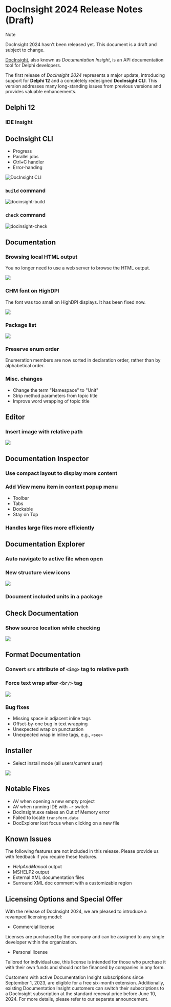 # DocInsight 2024 Release Notes (Draft)

> [!NOTE]
>
> DocInsight 2024 hasn't been released yet. This document is a draft and subject to change.

[DocInsight](https://devjetsoftware.com/products/documentation-insight/), also known as _Documentation Insight_, is an API documentation tool for Delphi developers.

The first release of _DocInsight 2024_ represents a major update, introducing support for **Delphi 12** and a completely redesigned **DocInsight CLI**. This version addresses many long-standing issues from previous versions and provides valuable enhancements.

## Delphi 12

### IDE Insight

## DocInsight CLI

- Progress
- Parallel jobs
- Ctrl+C handler
- Error-handing

![DocInsight CLI](images/docinsight-cli.gif)

### `build` command

![docinsight-build](images/docinsight-build.png)

### `check` command

![docinsight-check](images/docinsight-check.png)

## Documentation

### Browsing local HTML output

You no longer need to use a web server to browse the HTML output.

![](images/local-html.png)

### CHM font on HighDPI

The font was too small on HighDPI displays. It has been fixed now.

![](images/chm-highdpi.png)

### Package list

![](images/package-list.png)

### Preserve enum order

Enumeration members are now sorted in declaration order, rather than by alphabetical order.

### Misc. changes

- Change the term "Namespace" to "Unit"
- Strip method parameters from topic title
- Improve word wrapping of topic title

## Editor

### Insert image with relative path

![](images/img-relative-path.png)

## Documentation Inspector

### Use compact layout to display more content

### Add _View_ menu item in context popup menu

- Toolbar
- Tabs
- Dockable
- Stay on Top

### Handles large files more efficiently

## Documentation Explorer

### Auto navigate to active file when open

### New structure view icons
![](images/docexplorer-icons.png)

### Document included units in a package

## Check Documentation

### Show source location while checking

![](images/check-doc.png)

## Format Documentation

### Convert `src` attribute of `<img>` tag to relative path

### Force text wrap after `<br/>` tag

![](images/wrap-after-br.png)

### Bug fixes

- Missing space in adjacent inline tags
- Offset-by-one bug in text wrapping
- Unexpected wrap on punctuation
- Unexpected wrap in inline tags, e.g., `<see>`

## Installer

- Select install mode (all users/current user)

![](images/install-mode.png)

## Notable Fixes

- AV when opening a new empty project
- AV when running IDE with `-r` switch
- DocInsight.exe raises an Out of Memory error
- Failed to locate `transform.data`
- DocExplorer lost focus when clicking on a new file

## Known Issues

The following features are not included in this release. Please provide us with feedback if you require these features.

- _HelpAndManual_ output
- MSHELP2 output
- External XML documentation files
- Surround XML doc comment with a customizable region

## Licensing Options and Special Offer

With the release of DocInsight 2024, we are pleased to introduce a revamped licensing model:

- Commercial license

Licenses are purchased by the company and can be assigned to any single developer within the organization.

- Personal license

Tailored for individual use, this license is intended for those who purchase it with their own funds and should not be financed by companies in any form.

Customers with active Documentation Insight subscriptions since September 1, 2023, are eligible for a free six-month extension. Additionally, existing Documentation Insight customers can switch their subscriptions to a DocInsight subscription at the standard renewal price before June 10, 2024. For more details, please refer to our separate announcement.
